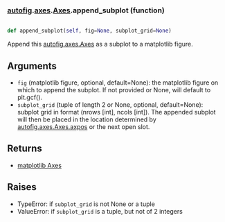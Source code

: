 ### [autofig](autofig.md).[axes](autofig.axes.md).[Axes](autofig.axes.Axes.md).append_subplot (function)


```py

def append_subplot(self, fig=None, subplot_grid=None)

```



Append this [autofig.axes.Axes](autofig.axes.Axes.md) as a subplot to a matplotlib figure.

Arguments
----------
* `fig` (matplotlib figure, optional, default=None): the matplotlib figure
    on which to append the subplot.  If not provided or None, will default
    to plt.gcf().
* `subplot_grid` (tuple of length 2 or None, optional, default=None):
    subplot grid in format (nrows [int], ncols [int]).  The appended
    subplot will then be placed in the location determined by
    [autofig.axes.Axes.axpos](autofig.axes.Axes.axpos.md) or the next open slot.

Returns
------------
* [matplotlib Axes](https://matplotlib.org/api/axes_api.html#matplotlib.axes.Axes)

Raises
-----------
* TypeError: if `subplot_grid` is not None or a tuple
* ValueError: if `subplot_grid` is a tuple, but not of 2 integers

